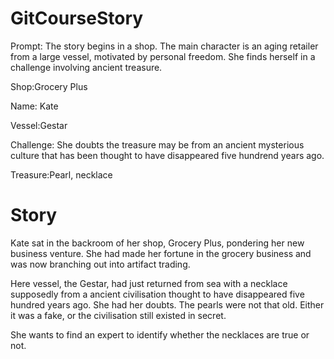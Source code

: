 # GitCourseStory

Prompt: The story begins in a shop. The main character is an aging retailer from a large vessel, motivated by personal freedom. She finds herself in a challenge involving ancient treasure.

Shop:Grocery Plus

Name: Kate

Vessel:Gestar

Challenge: She doubts the treasure may be from an ancient mysterious culture that has been thought to have disappeared five hundrend years ago.

Treasure:Pearl, necklace

# Story

Kate sat in the backroom of her shop, Grocery Plus, pondering her new business venture. She had made her fortune in the grocery business and was now branching out into artifact trading.

Here vessel, the Gestar, had just returned from sea with a necklace supposedly from a ancient civilisation thought to have disappeared five hundred years ago. She had her doubts. The pearls were not that old. Either it was a fake, or the civilisation still existed in secret.

She wants to find an expert to identify whether the necklaces are true or not.
